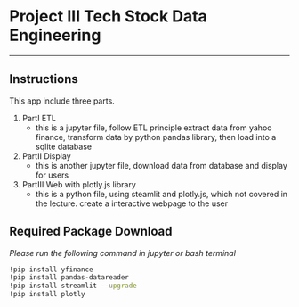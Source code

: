 # Project III Tech Stock Data Engineering
   
---
## Instructions
This app include three parts.   
1. PartI ETL
   * this is a jupyter file, follow ETL principle extract data from yahoo finance, transform data by python pandas library, then load into a sqlite database
2. PartII Display
   * this is another jupyter file, download data from database and display for users
3. PartIII Web with plotly.js library
   * this is a python file, using steamlit and plotly.js, which not covered in the lecture. create a interactive webpage to the user

## Required Package Download
*Please run the following command in jupyter or bash terminal*
```bash
!pip install yfinance
!pip install pandas-datareader
!pip install streamlit --upgrade
!pip install plotly
```



